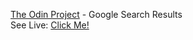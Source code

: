[The Odin Project](https://www.theodinproject.com/paths/foundations/courses/foundations/lessons/html-css) - Google Search Results
<br>
See Live: <a href="https://vibrant-meitner-f48514.netlify.app/">Click Me!</a>

